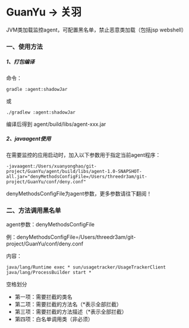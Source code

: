 # GuanYu -> 关羽

JVM类加载监控agent，可配置黑名单，禁止恶意类加载（包括jsp webshell）

### 一、使用方法

##### 1、打包编译

命令：
```text
gradle :agent:shadowJar
```
或
```text
./gradlew :agent:shadowJar
```

编译后得到 agent/build/libs/agent-xxx.jar

##### 2、javaagent使用

在需要监控的应用启动时，加入以下参数用于指定当前agent程序：
```text
-javaagent:/Users/xuanyonghao/git-project/GuanYu/agent/build/libs/agent-1.0-SNAPSHOT-all.jar="denyMethodsConfigFile=/Users/threedr3am/git-project/GuanYu/conf/deny.conf"
```
denyMethodsConfigFile为agent参数，更多参数请往下翻阅！

### 二、方法调用黑名单

agent参数：denyMethodsConfigFile

例：denyMethodsConfigFile=/Users/threedr3am/git-project/GuanYu/conf/deny.conf

内容：
```text
java/lang/Runtime exec * sun/usagetracker/UsageTrackerClient
java/lang/ProcessBuilder start *
```
空格划分
- 第一项：需要拦截的类名
- 第二项：需要拦截的方法名（*表示全部拦截）
- 第三项：需要拦截的方法描述（*表示全部拦截）
- 第四项：白名单调用类（非必须）
